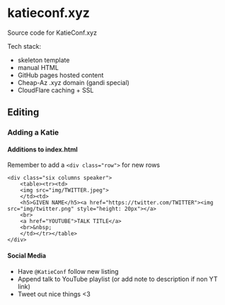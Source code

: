 # katieconf.xyz

Source code for KatieConf.xyz

Tech stack: 
 - skeleton template
 - manual HTML
 - GitHub pages hosted content
 - Cheap-Az .xyz domain (gandi special)
 - CloudFlare caching + SSL

## Editing

### Adding a Katie

#### Additions to index.html

Remember to add a `<div class="row">` for new rows

```
<div class="six columns speaker">
    <table><tr><td>
    <img src="img/TWITTER.jpeg">
    </td><td>
    <h5>GIVEN NAME</h5><a href="https://twitter.com/TWITTER"><img src="img/twitter.png" style="height: 20px"></a>
    <br>
    <a href="YOUTUBE">TALK TITLE</a>
    <br>&nbsp;
    </td></tr></table>
</div>
```

#### Social Media

 - Have `@KatieConf` follow new listing
 - Append talk to YouTube playlist (or add note to description if non YT link)
 - Tweet out nice things <3

